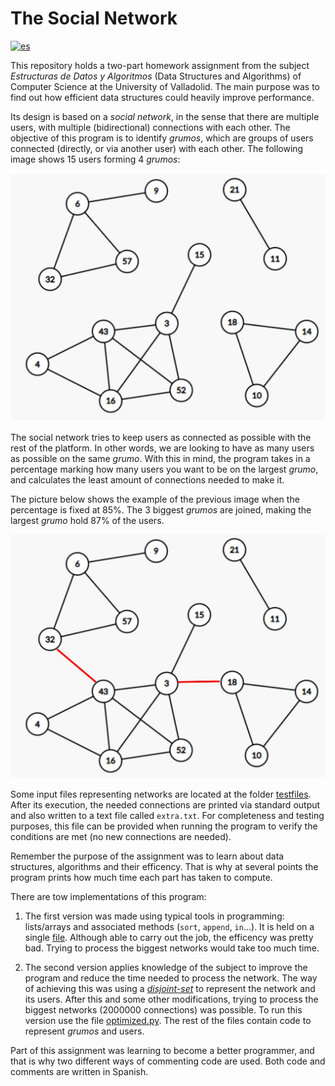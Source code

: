 # The Social Network
[![es](https://img.shields.io/badge/lang-es-red.svg)](/README-ES.md)

This repository holds a two-part homework assignment from the subject _Estructuras de Datos y Algoritmos_ (Data Structures and Algorithms) of Computer Science at the University of Valladolid. The main purpose was to find out how efficient data structures could heavily improve performance.

Its design is based on a _social network_, in the sense that there are multiple users, with multiple (bidirectional) connections with each other. The objective of this program is to identify _grumos_, which are groups of users connected (directly, or via another user) with each other. The following image shows 15 users forming 4 _grumos_:

![Grumos](/readme-files/grumos1.jpg "Grumos")

The social network tries to keep users as connected as possible with the rest of the platform. In other words, we are looking to have as many users as possible on the same _grumo_.
With this in mind, the program takes in a percentage marking how many users you want to be on the largest _grumo_, and calculates the least amount of connections needed to make it.

The picture below shows the example of the previous image when the percentage is fixed at 85%. The 3 biggest _grumos_ are joined, making the largest _grumo_ hold 87% of the users.

![Grumos 2](/readme-files/grumos2.jpg "Grumos 2")

Some input files representing networks are located at the folder [testfiles](testfiles/).
After its execution, the needed connections are printed via standard output and also written to a text file called `extra.txt`. For completeness and testing purposes, this file can be provided when running the program to verify the conditions are met (no new connections are needed).

Remember the purpose of the assignment was to learn about data structures, algorithms and their efficency. That is why at several points the program prints how much time each part has taken to compute.

There are tow implementations of this program:
1. The first version was made using typical tools in programming: lists/arrays and associated methods (`sort`, `append`, `in`...). It is held on a single [file](original_unoptimized.py). Although able to carry out the job, the efficency was pretty bad. Trying to process the biggest networks would take too much time.

2. The second version applies knowledge of the subject to improve the program and reduce the time needed to process the network. The way of achieving this was using a [_disjoint-set_](https://en.wikipedia.org/wiki/Disjoint-set_data_structure) to represent the network and its users. After this and some other modifications, trying to process the biggest networks (2000000 connections) was possible. To run this version use the file [optimized.py](optimized.py). The rest of the files contain code to represent _grumos_ and users.

Part of this assignment was learning to become a better programmer, and that is why two different ways of commenting code are used. Both code and comments are written in Spanish.
